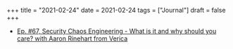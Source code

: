 +++
title = "2021-02-24"
date = 2021-02-24
tags = ["Journal"]
draft = false
+++

-   [Ep. #67, Security Chaos Engineering - What is it and why should you care? with Aaron Rinehart from Verica](https://www.devseccon.com/ep-67-security-chaos-engineering-what-is-it-and-why-should-you-care/)